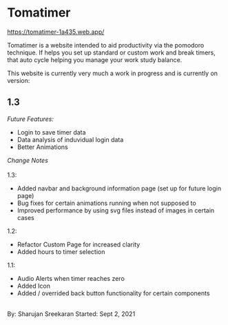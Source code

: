 <h1>Tomatimer</h1>

https://tomatimer-1a435.web.app/

Tomatimer is a website intended to aid productivity via the pomodoro technique. If helps you set up standard or custom work and break timers, that auto cycle helping you manage your work study balance.

This website is currently very much a work in progress and is currently on version:

<h2> 1.3 </h2>

<em>Future Features:</em>
<br>
* Login to save timer data 
* Data analysis of induvidual login data
* Better Animations

<i> Change Notes </i>
<br> <br>
1.3:

- Added navbar and background information page (set up for future login page)
- Bug fixes for certain animations running when not supposed to
- Improved performance by using svg files instead of images in certain cases

1.2:

- Refactor Custom Page for increased clarity
- Added hours to timer selection

1.1:

- Audio Alerts when timer reaches zero
- Added Icon
- Added / overrided back button functionality for certain components

<br>
By: Sharujan Sreekaran
Started: Sept 2, 2021

